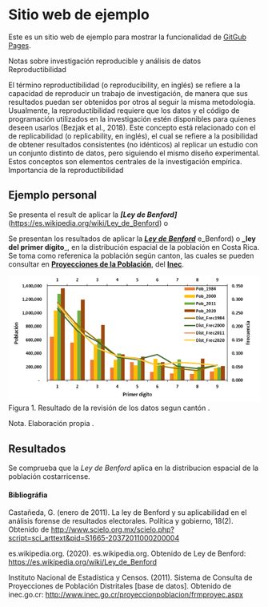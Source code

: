 Sitio web de ejemplo 
====================

Este es un sitio web de ejemplo para mostrar la funcionalidad de [GitGub Pages](https://pages.github.com/).

Notas sobre investigación reproducible y análisis de datos
Reproductibilidad

El término reproductibilidad (o reproducibility, en inglés) se refiere a la capacidad de reproducir un trabajo de investigación, de manera que sus resultados puedan ser obtenidos por otros al seguir la misma metodología. Usualmente, la reproductibilidad requiere que los datos y el código de programación utilizados en la investigación estén disponibles para quienes deseen usarlos (Bezjak et al., 2018). Este concepto está relacionado con el de replicabilidad (o replicability, en inglés), el cual se refiere a la posibilidad de obtener resultados consistentes (no idénticos) al replicar un estudio con un conjunto distinto de datos, pero siguiendo el mismo diseño experimental. Estos conceptos son elementos centrales de la investigación empírica.
Importancia de la reproductibilidad

## Ejemplo personal

Se presenta el result de aplicar la  **_[Ley de Benford]_**(https://es.wikipedia.org/wiki/Ley_de_Benford) o 




Se presentan los resultados de aplicar la [_**Ley de Benford**_](https://es.wikipedia.org/wiki/Ley_de_Benford) e_Benford) o **_ley del primer dígito**_, en la distribución espacial de la población en Costa Rica. Se toma como referenica  la población según canton,  las cuales se pueden consultar en  [**Proyecciones de la Población**](http://services.inec.go.cr/proyeccionpoblacion/frmproyec.aspx), del  [**Inec**](https://www.inec.cr/).


![](Primer_digito.PNG)
Figura 1. Resultado de la revisión de los datos segun cantón .  

Nota. Elaboración propia .


## Resultados
Se comprueba que la _Ley de Benford_ aplica en la distribucion espacial de la población costarricense.


#### Bibliográfia

Castañeda, G. (enero de 2011). La ley de Benford y su aplicabilidad en el análisis forense de resultados electorales. Política y gobierno, 18(2). Obtenido de http://www.scielo.org.mx/scielo.php?script=sci_arttext&pid=S1665-20372011000200004

es.wikipedia.org. (2020). es.wikipedia.org. Obtenido de Ley de Benford: https://es.wikipedia.org/wiki/Ley_de_Benford

Instituto Nacional de Estadística y Censos. (2011). Sistema de Consulta de Proyecciones de Población Distritales [base de datos]. Obtenido de inec.go.cr: http://www.inec.go.cr/proyeccionpoblacion/frmproyec.aspx

